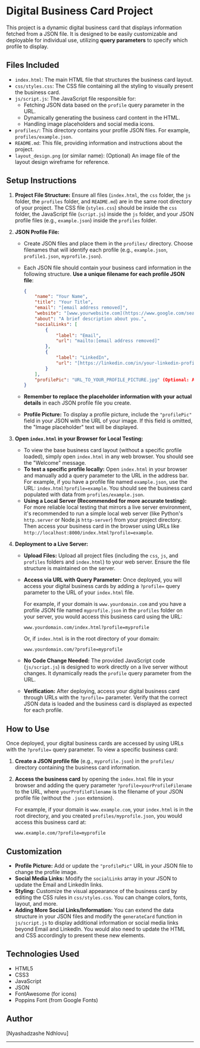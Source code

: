 # Digital Business Card Project

This project is a dynamic digital business card that displays information fetched from a JSON file. It is designed to be easily customizable and deployable for individual use, utilizing **query parameters** to specify which profile to display.

## Files Included

*   `index.html`: The main HTML file that structures the business card layout.
*   `css/styles.css`: The CSS file containing all the styling to visually present the business card.
*   `js/script.js`: The JavaScript file responsible for:
    *   Fetching JSON data based on the `profile` query parameter in the URL.
    *   Dynamically generating the business card content in the HTML.
    *   Handling image placeholders and social media icons.
*   `profiles/`: This directory contains your profile JSON files. For example, `profiles/example.json`.
*   `README.md`: This file, providing information and instructions about the project.
*   `layout_design.png` (or similar name): (Optional) An image file of the layout design wireframe for reference.

## Setup Instructions

1.  **Project File Structure:** Ensure all files (`index.html`, the `css` folder, the `js` folder, the `profiles` folder, and `README.md`) are in the same root directory of your project. The CSS file (`styles.css`) should be inside the `css` folder, the JavaScript file (`script.js`) inside the `js` folder, and your JSON profile files (e.g., `example.json`) inside the `profiles` folder.

2.  **JSON Profile File:**
    *   Create JSON files and place them in the `profiles/` directory.  Choose filenames that will identify each profile (e.g., `example.json`, `profile1.json`, `myprofile.json`).
    *   Each JSON file should contain your business card information in the following structure. **Use a unique filename for each profile JSON file**:

        ```json
        {
            "name": "Your Name",
            "title": "Your Title",
            "email": "[email address removed]",
            "website": "[www.yourwebsite.com](https://www.google.com/search?q=https://www.yourwebsite.com)",
            "about": "A brief description about you.",
            "socialLinks": [
                {
                    "label": "Email",
                    "url": "mailto:[email address removed]"
                },
                {
                    "label": "LinkedIn",
                    "url": "[https://linkedin.com/in/your-linkedin-profile](https://linkedin.com/in/your-linkedin-profile)"
                }
            ],
            "profilePic": "URL_TO_YOUR_PROFILE_PICTURE.jpg" (Optional: Add your profile picture URL here)
        }
        ```
    *   **Remember to replace the placeholder information with your actual details** in each JSON profile file you create.
    *   **Profile Picture:** To display a profile picture, include the `"profilePic"` field in your JSON with the URL of your image. If this field is omitted, the "Image placeholder" text will be displayed.

3.  **Open `index.html` in your Browser for Local Testing:**
    *   To view the base business card layout (without a specific profile loaded), simply open `index.html` in any web browser. You should see the "Welcome" message.
    *   **To test a specific profile locally:** Open `index.html` in your browser and manually add a query parameter to the URL in the address bar. For example, if you have a profile file named `example.json`, use the URL: `index.html?profile=example`. You should see the business card populated with data from `profiles/example.json`.
    *   **Using a Local Server (Recommended for more accurate testing):** For more reliable local testing that mirrors a live server environment, it's recommended to run a simple local web server (like Python's `http.server` or Node.js `http-server`) from your project directory.  Then access your business card in the browser using URLs like `http://localhost:8000/index.html?profile=example`.

4.  **Deployment to a Live Server:**

    *   **Upload Files:** Upload all project files (including the `css`, `js`, and `profiles` folders and `index.html`) to your web server. Ensure the file structure is maintained on the server.
    *   **Access via URL with Query Parameter:**  Once deployed, you will access your digital business cards by adding a `?profile=` query parameter to the URL of your `index.html` file.

        For example, if your domain is `www.yourdomain.com` and you have a profile JSON file named `myprofile.json` in the `profiles` folder on your server, you would access this business card using the URL:

        `www.yourdomain.com/index.html?profile=myprofile`

        Or, if `index.html` is in the root directory of your domain:

        `www.yourdomain.com/?profile=myprofile`

    *   **No Code Change Needed:** The provided JavaScript code (`js/script.js`) is designed to work directly on a live server without changes. It dynamically reads the `profile` query parameter from the URL.
    *   **Verification:** After deploying, access your digital business card through URLs with the `?profile=` parameter. Verify that the correct JSON data is loaded and the business card is displayed as expected for each profile.

## How to Use

Once deployed, your digital business cards are accessed by using URLs with the `?profile=` query parameter.  To view a specific business card:

1.  **Create a JSON profile file** (e.g., `myprofile.json`) in the `profiles/` directory containing the business card information.
2.  **Access the business card** by opening the `index.html` file in your browser and adding the query parameter `?profile=yourProfileFilename` to the URL, where `yourProfileFilename` is the filename of your JSON profile file (without the `.json` extension).

    For example, if your domain is `www.example.com`, your `index.html` is in the root directory, and you created `profiles/myprofile.json`, you would access this business card at:

    `www.example.com/?profile=myprofile`

## Customization

*   **Profile Picture:** Add or update the `"profilePic"` URL in your JSON file to change the profile image.
*   **Social Media Links:** Modify the `socialLinks` array in your JSON to update the Email and LinkedIn links.
*   **Styling:**  Customize the visual appearance of the business card by editing the CSS rules in `css/styles.css`. You can change colors, fonts, layout, and more.
*   **Adding More Social Links/Information:**  You can extend the data structure in your JSON files and modify the `generateCard` function in `js/script.js` to display additional information or social media links beyond Email and LinkedIn. You would also need to update the HTML and CSS accordingly to present these new elements.

## Technologies Used

*   HTML5
*   CSS3
*   JavaScript
*   JSON
*   FontAwesome (for icons)
*   Poppins Font (from Google Fonts)

## Author

[Nyashadzashe Ndhlovu] 

---